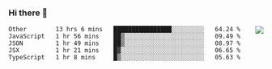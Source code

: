 ### Hi there 👋

<img align="right" src="https://github-readme-stats.vercel.app/api?username=gooin&show_icons=true&icon_color=805AD5&text_color=000&bg_color=ffffff&hide_title=true" />

<!--START_SECTION:waka-->
```text
Other        13 hrs 6 mins   ████████████████░░░░░░░░░   64.24 % 
JavaScript   1 hr 56 mins    ██▒░░░░░░░░░░░░░░░░░░░░░░   09.49 % 
JSON         1 hr 49 mins    ██▒░░░░░░░░░░░░░░░░░░░░░░   08.97 % 
JSX          1 hr 21 mins    █▓░░░░░░░░░░░░░░░░░░░░░░░   06.65 % 
TypeScript   1 hr 8 mins     █▒░░░░░░░░░░░░░░░░░░░░░░░   05.63 % 
```
<!--END_SECTION:waka-->
